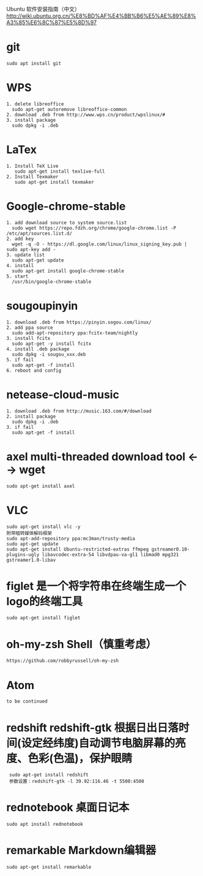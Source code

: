 Ubuntu 软件安装指南（中文）http://wiki.ubuntu.org.cn/%E8%BD%AF%E4%BB%B6%E5%AE%89%E8%A3%85%E6%8C%87%E5%8D%97

# git
    sudo apt install git

# WPS
    1. delete libreoffice
      sudo apt-get autoremove libreoffice-common
    2. download .deb from http://www.wps.cn/product/wpslinux/#
    3. install package
      sudo dpkg -i .deb

# LaTex
    1. Install TeX Live
       sudo apt-get install texlive-full
    2. Install Texmaker
       sudo apt-get install texmaker

# Google-chrome-stable
    1. add download source to system source.list
      sudo wget https://repo.fdzh.org/chrome/google-chrome.list -P /etc/apt/sources.list.d/
    2. add key
      wget -q -O - https://dl.google.com/linux/linux_signing_key.pub | sudo apt-key add -
    3. update list
      sudo apt-get update
    4. install
      sudo apt-get install google-chrome-stable
    5. start
      /usr/bin/google-chrome-stable
    
# sougoupinyin
    1. download .deb from https://pinyin.sogou.com/linux/
    2. add ppa source
      sudo add-apt-repository ppa:fcitx-team/nightly
    3. install fcitx
      sudo apt-get -y install fcitx
    4. install .deb package
      sudo dpkg -i sougou_xxx.deb
    5. if fail
      sudo apt-get -f install
    6. reboot and config
  
 # netease-cloud-music
    1. download .deb from http://music.163.com/#/download
    2. install package
      sudo dpkg -i .deb
    3. if fail
      sudo apt-get -f install
    
 # axel  multi-threaded download tool <--> wget
    sudo apt-get install axel  

# VLC
    sudo apt-get install vlc -y
    附带暗转媒体解码框架
    sudo apt-add-repository ppa:mc3man/trusty-media
    sudo apt-get update
    sudo apt-get install Ubuntu-restricted-extras ffmpeg gstreamer0.10-plugins-ugly libavcodec-extra-54 libvdpau-va-gl1 libmad0 mpg321 gstreamer1.0-libav
 
# figlet 是一个将字符串在终端生成一个logo的终端工具
    sudo apt-get install figlet

# oh-my-zsh  Shell（慎重考虑）
    https://github.com/robbyrussell/oh-my-zsh

# Atom 
    to be continued
 
# redshift redshift-gtk 根据日出日落时间(设定经纬度)自动调节电脑屏幕的亮度、色彩(色温)，保护眼睛
     sudo apt-get install redshift
     参数设置：redshift-gtk -l 39.92:116.46 -t 5500:4500

# rednotebook 桌面日记本
    sudo apt install rednotebook
 
# remarkable Markdown编辑器
    sudo apt-get install remarkable
